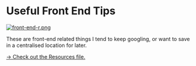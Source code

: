 # Useful Front End Tips

[![front-end-r.png](https://i.postimg.cc/T16gGW8q/front-end-r.png)](https://postimg.cc/S2gJfRxJ)

These are front-end related things I tend to keep googling, or want to save in a centralised location for later. 

[→ Check out the Resources file.](https://github.com/nkhil/front-end-resources/blob/master/Resources.md)
